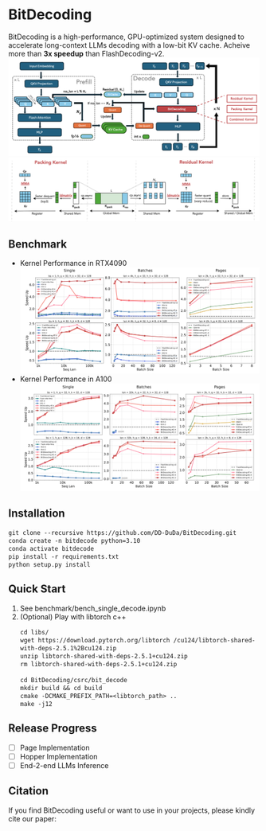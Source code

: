 # BitDecoding
BitDecoding is a high-performance, GPU-optimized system
designed to accelerate long-context LLMs decoding with a low-bit KV
cache. Acheive more than **3x speedup** than FlashDecoding-v2.
![overview](imgs/overview.png)
![scheme](imgs/scheme.png)

## Benchmark
* Kernel Performance in RTX4090
![overview](imgs/4090.png)
* Kernel Performance in A100
![overview](imgs/a100.png)

## Installation
```
git clone --recursive https://github.com/DD-DuDa/BitDecoding.git
conda create -n bitdecode python=3.10
conda activate bitdecode
pip install -r requirements.txt
python setup.py install
```

## Quick Start
1. See benchmark/bench_single_decode.ipynb
2. (Optional) Play with libtorch c++      
    ```
    cd libs/
    wget https://download.pytorch.org/libtorch /cu124/libtorch-shared-with-deps-2.5.1%2Bcu124.zip
    unzip libtorch-shared-with-deps-2.5.1+cu124.zip
    rm libtorch-shared-with-deps-2.5.1+cu124.zip

    cd BitDecoding/csrc/bit_decode
    mkdir build && cd build
    cmake -DCMAKE_PREFIX_PATH=<libtorch_path> ..
    make -j12
    ```

## Release Progress

- [ ] Page Implementation
- [ ] Hopper Implementation
- [ ] End-2-end LLMs Inference

## Citation
If you find BitDecoding useful or want to use in your projects, please kindly cite our paper:
